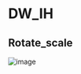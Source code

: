 # DW_IH

## Rotate_scale
![image](https://user-images.githubusercontent.com/50350694/121330337-7e604a00-c948-11eb-9da1-43e2d18c8fb2.png)
